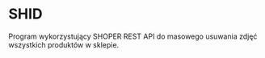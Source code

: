 # SHID
Program wykorzystujący SHOPER REST API do masowego usuwania zdjęć wszystkich produktów w sklepie.
